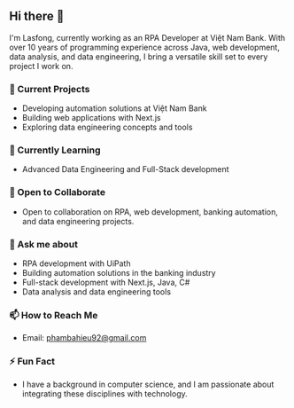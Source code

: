 ## Hi there 👋

I'm Lasfong, currently working as an RPA Developer at Việt Nam Bank. With over 10 years of programming experience across Java, web development, data analysis, and data engineering, I bring a versatile skill set to every project I work on.

### 🔭 Current Projects
- Developing automation solutions at Việt Nam Bank
- Building web applications with Next.js
- Exploring data engineering concepts and tools

### 🌱 Currently Learning
- Advanced Data Engineering and Full-Stack development

### 👯 Open to Collaborate
- Open to collaboration on RPA, web development, banking automation, and data engineering projects.

### 💬 Ask me about
- RPA development with UiPath
- Building automation solutions in the banking industry
- Full-stack development with Next.js, Java, C#
- Data analysis and data engineering tools

### 📫 How to Reach Me
- Email: phambahieu92@gmail.com

### ⚡ Fun Fact
- I have a background in computer science, and I am passionate about integrating these disciplines with technology.

<!--
**lasfong/lasfong** is a ✨ _special_ ✨ repository because its `README.md` (this file) appears on your GitHub profile.
-->
